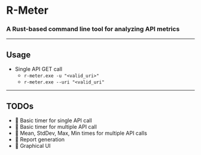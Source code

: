 # R-Meter

### A Rust-based command line tool for analyzing API metrics

---

## Usage

- Single API GET call
    - ``r-meter.exe -u "<valid_uri>"``
    - ``r-meter.exe --uri "<valid_uri"``

---

## TODOs

- :white_square_button: Basic timer for single API call
- :white_square_button: Basic timer for multiple API call
- :white_square_button: Mean, StdDev, Max, Min times for multiple API calls
- :white_square_button: Report generation
- :white_square_button: Graphical UI
